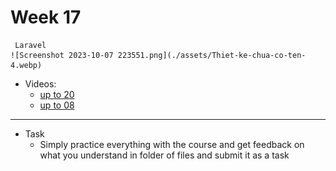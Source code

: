 # Week 17
     Laravel
    ![Screenshot 2023-10-07 223551.png](./assets/Thiet-ke-chua-co-ten-4.webp)
- Videos:
    - [up to 20](https://youtube.com/playlist?list=PLftLUHfDSiZ4GfPZxaFDsA7ejUzD7SpWa&si=jdURIRNoxHBliX7n)
    - [up to 08](https://laracasts.com/series/30-days-to-learn-laravel-11)

---
- Task
    - Simply practice everything with the course and get feedback on what you understand in folder of files and submit it as a task